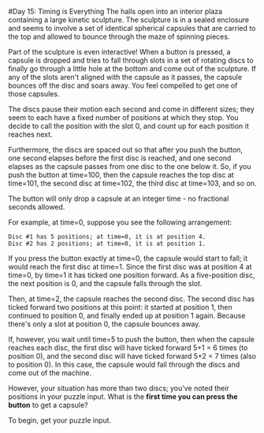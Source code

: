 #Day 15: Timing is Everything
The halls open into an interior plaza containing a large kinetic sculpture. The sculpture is in a sealed enclosure 
and seems to involve a set of identical spherical capsules that are carried to the top and allowed to bounce through 
the maze of spinning pieces.

Part of the sculpture is even interactive! When a button is pressed, a capsule is dropped and tries to fall through 
slots in a set of rotating discs to finally go through a little hole at the bottom and come out of the sculpture. 
If any of the slots aren't aligned with the capsule as it passes, the capsule bounces off the disc and soars away. 
You feel compelled to get one of those capsules.

The discs pause their motion each second and come in different sizes; they seem to each have a fixed number of 
positions at which they stop. You decide to call the position with the slot 0, and count up for each position it 
reaches next.

Furthermore, the discs are spaced out so that after you push the button, one second elapses before the first 
disc is reached, and one second elapses as the capsule passes from one disc to the one below it. So, if you push 
the button at time=100, then the capsule reaches the top disc at time=101, the second disc at time=102, the third 
disc at time=103, and so on.

The button will only drop a capsule at an integer time - no fractional seconds allowed.

For example, at time=0, suppose you see the following arrangement:
```
Disc #1 has 5 positions; at time=0, it is at position 4.
Disc #2 has 2 positions; at time=0, it is at position 1.
```
If you press the button exactly at time=0, the capsule would start to fall; it would reach the first disc at time=1. 
Since the first disc was at position 4 at time=0, by time=1 it has ticked one position forward. As a five-position 
disc, the next position is 0, and the capsule falls through the slot.

Then, at time=2, the capsule reaches the second disc. The second disc has ticked forward two positions at this 
point: it started at position 1, then continued to position 0, and finally ended up at position 1 again. Because 
there's only a slot at position 0, the capsule bounces away.

If, however, you wait until time=5 to push the button, then when the capsule reaches each disc, the first disc will 
have ticked forward 5+1 = 6 times (to position 0), and the second disc will have ticked forward 5+2 = 7 times 
(also to position 0). In this case, the capsule would fall through the discs and come out of the machine.

However, your situation has more than two discs; you've noted their positions in your puzzle input. 
What is the **first time you can press the button** to get a capsule?

To begin, get your puzzle input.